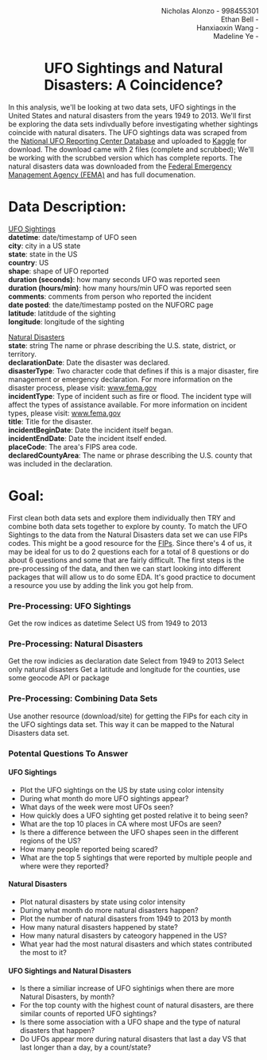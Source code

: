 <div align = 'right'>
Nicholas Alonzo - 998455301 <br>
Ethan Bell - <br>
Hanxiaoxin Wang - <br>
Madeline Ye - <br>
</div>

# <center> UFO Sightings and Natural Disasters: A Coincidence? </center>

In this analysis, we'll be looking at two data sets, UFO sightings in the United States and natural disasters from the years 1949 to 2013. We'll first be exploring the data sets indivdually before investigating whether sightings coincide with natural disaters. The UFO sightings data was scraped from the <a href='http://www.nuforc.org/webreports.html'>National UFO Reporting Center Database</a> and uploaded to <a href='https://www.kaggle.com/NUFORC/ufo-sightings'>Kaggle</a> for download. The download came with 2 files (complete and scrubbed); We'll be working with the scrubbed version which has complete reports. The natural disasters data was downloaded from the  <a href='https://www.fema.gov/openfema-dataset-disaster-declarations-summaries-v1'>Federal Emergency Management Agency (FEMA)</a> and has full documenation.

# Data Description:

<u> UFO Sightings </u> <br>
__datetime__: date/timestamp of UFO seen <br>
__city__: city in a US state <br>
__state__: state in the US <br>
__country__: US <br>
__shape__: shape of UFO reported <br>
__duration (seconds)__: how many seconds UFO was reported seen <br>
__duration (hours/min)__: how many hours/min UFO was reported seen <br>
__comments__: comments from person who reported the incident <br>
__date posted__: the date/timestamp posted on the NUFORC page <br>
__latitude__: latitdude of the sighting <br>
__longitude__: longitude of the sighting <br>

<u> Natural Disasters </u> <br>
__state__: string	The name or phrase describing the U.S. state, district, or territory. <br>
__declarationDate__: Date the disaster was declared. <br>
__disasterType__: Two character code that defines if this is a major disaster, fire management or emergency declaration. For more information on the disaster process, please visit: www.fema.gov <br>
__incidentType__: Type of incident such as fire or flood. The incident type will affect the types of assistance available. For more information on incident types, please visit: www.fema.gov <br>
__title__: Title for the disaster. <br>
__incidentBeginDate__: Date the incident itself began. <br>
__incidentEndDate__: Date the incident itself ended. <br>
__placeCode__: The area's FIPS area code. <br>
__declaredCountyArea__: The name or phrase describing the U.S. county that was included in the declaration. <br>


# Goal:

First clean both data sets and explore them individually then TRY and combine both data sets together to explore by county. To match the UFO Sightings to the data from the Natural Disasters data set we can use FIPs codes. This might be a good resource for the <a href='https://www.census.gov/geo/reference/codes/cou.html'>FIPs</a>. Since there's 4 of us, it may be ideal for us to do 2 questions each for a total of 8 questions or do about 6 questions and some that are fairly difficult. The first steps is the pre-processing of the data, and then we can start looking into different packages that will allow us to do some EDA. It's good practice to document a resource you use by adding the link you got help from.


### Pre-Processing: UFO Sightings
Get the row indices as datetime
Select US from 1949 to 2013

### Pre-Processing: Natural Disasters
Get the row indicies as declaration date
Select from 1949 to 2013
Select only natural disasters
Get a latitude and longitude for the counties, use some geocode API or package

### Pre-Processing: Combining Data Sets
Use another resource (download/site) for getting the FIPs for each city in the UFO sightings data set. This way it can be mapped to the Natural Disasters data set.

### Potental Questions To Answer

#### UFO Sightings
- Plot the UFO sightings on the US by state using color intensity
- During what month do more UFO sightings appear?
- What days of the week were most UFOs seen?
- How quickly does a UFO sighting get posted relative it to being seen?
- What are the top 10 places in CA where most UFOs are seen?
- Is there a difference between the UFO shapes seen in the different regions of the US?
- How many people reported being scared?
- What are the top 5 sightings that were reported by multiple people and where were they reported?

#### Natural Disasters
- Plot natural disasters by state using color intensity
- During what month do more natural disasters happen?
- Plot the number of natural disasters from 1949 to 2013 by month
- How many natural disasters happened by state?
- How many natural disasters by cateogory happened in the US?
- What year had the most natural disasters and which states contributed the most to it?

#### UFO Sightings and Natural Disasters
- Is there a similiar increase of UFO sightinigs when there are more Natural Disasters, by month?
- For the top county with the highest count of natural disasters, are there similar counts of reported UFO sightings?
- Is there some association with a UFO shape and the type of natural disasters that happen?
- Do UFOs appear more during natural disasters that last a day VS that last longer than a day, by a count/state?


